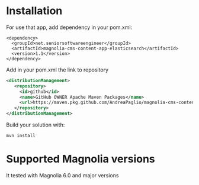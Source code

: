 # Installation
For use that app, add dependency in your pom.xml:

    <dependency>
	  <groupId>net.seniorsoftwareengineer</groupId>
	  <artifactId>magnolia-cms-content-app-elasticsearch</artifactId>
	  <version>1.1</version>
	</dependency>

Add in your pom.xml the link to repository
```xml
<distributionManagement>
   <repository>
     <id>github</id>
     <name>GitHub OWNER Apache Maven Packages</name>
     <url>https://maven.pkg.github.com/AndreaPaglio/magnolia-cms-content-app-elasticsearch-s3</url>
   </repository>
</distributionManagement>
```
Build your solution with:

    mvn install

# Supported Magnolia versions
It tested with Magnolia 6.0 and major versions
